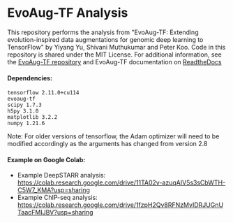 # EvoAug-TF Analysis

This repository performs the analysis from "EvoAug-TF: Extending evolution-inspired data augmentations for genomic deep learning to TensorFlow" by Yiyang Yu, Shivani Muthukumar and Peter Koo. Code in this repository is shared under the MIT License. For additional information, see the [EvoAug-TF repository](https://github.com/p-koo/evoaug-tf.git) and EvoAug-TF documentation on [ReadtheDocs](https://evoaug-tf.readthedocs.io)


#### Dependencies:
```
tensorflow 2.11.0+cu114
evoaug-tf
scipy 1.7.3
h5py 3.1.0
matplotlib 3.2.2
numpy 1.21.6
```

Note: For older versions of tensorflow, the Adam optimizer will need to be modified accordingly as the arguments has changed from version 2.8


#### Example on Google Colab:


- Example DeepSTARR analysis: https://colab.research.google.com/drive/11TA02v-azuqAIV5s3sCbWTH-C5W7_KMA?usp=sharing
- Example ChIP-seq analysis: https://colab.research.google.com/drive/1fzpH2Qv8RFNzMvIDRJUGnUTaacFMIJBV?usp=sharing
